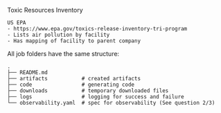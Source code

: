 Toxic Resources Inventory

```
US EPA
- https://www.epa.gov/toxics-release-inventory-tri-program
- Lists air pollution by facility
- Has mapping of facility to parent company
```


All job folders have the same structure:

```
.
├── README.md    
├── artifacts           # created artifacts
├── code                # generating code
├── downloads           # temporary downloaded files
├── logs                # logging for success and failure
└── observability.yaml  # spec for observability (See question 2/3)
```
